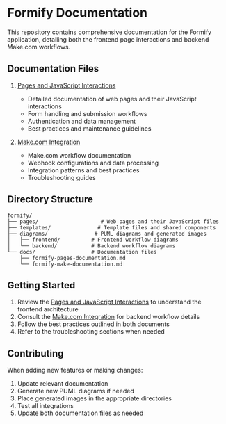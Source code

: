 # Formify Documentation

This repository contains comprehensive documentation for the Formify application, detailing both the frontend page interactions and backend Make.com workflows.

## Documentation Files

1. [Pages and JavaScript Interactions](formify-pages-documentation.md)
   - Detailed documentation of web pages and their JavaScript interactions
   - Form handling and submission workflows
   - Authentication and data management
   - Best practices and maintenance guidelines

2. [Make.com Integration](formify-make-documentation.md)
   - Make.com workflow documentation
   - Webhook configurations and data processing
   - Integration patterns and best practices
   - Troubleshooting guides

## Directory Structure

```
formify/
├── pages/                    # Web pages and their JavaScript files
├── templates/               # Template files and shared components
├── diagrams/               # PUML diagrams and generated images
│   ├── frontend/          # Frontend workflow diagrams
│   └── backend/           # Backend workflow diagrams
└── docs/                  # Documentation files
    ├── formify-pages-documentation.md
    └── formify-make-documentation.md
```

## Getting Started

1. Review the [Pages and JavaScript Interactions](formify-pages-documentation.md) to understand the frontend architecture
2. Consult the [Make.com Integration](formify-make-documentation.md) for backend workflow details
3. Follow the best practices outlined in both documents
4. Refer to the troubleshooting sections when needed

## Contributing

When adding new features or making changes:
1. Update relevant documentation
2. Generate new PUML diagrams if needed
3. Place generated images in the appropriate directories
4. Test all integrations
5. Update both documentation files as needed 
